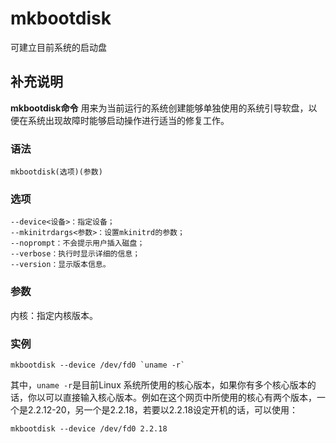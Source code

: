mkbootdisk
===

可建立目前系统的启动盘

## 补充说明

**mkbootdisk命令** 用来为当前运行的系统创建能够单独使用的系统引导软盘，以便在系统出现故障时能够启动操作进行适当的修复工作。

###  语法

```shell
mkbootdisk(选项)(参数)
```

###  选项

```shell
--device<设备>：指定设备；
--mkinitrdargs<参数>：设置mkinitrd的参数；
--noprompt：不会提示用户插入磁盘；
--verbose：执行时显示详细的信息；
--version：显示版本信息。
```

###  参数

内核：指定内核版本。

###  实例

```shell
mkbootdisk --device /dev/fd0 `uname -r`
```

其中，``uname -r``是目前Linux 系统所使用的核心版本，如果你有多个核心版本的话，你以可以直接输入核心版本。例如在这个网页中所使用的核心有两个版本，一个是2.2.12-20，另一个是2.2.18，若要以2.2.18设定开机的话，可以使用：

```shell
mkbootdisk --device /dev/fd0 2.2.18
```


